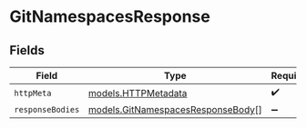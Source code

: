 # GitNamespacesResponse


## Fields

| Field                                                                        | Type                                                                         | Required                                                                     | Description                                                                  |
| ---------------------------------------------------------------------------- | ---------------------------------------------------------------------------- | ---------------------------------------------------------------------------- | ---------------------------------------------------------------------------- |
| `httpMeta`                                                                   | [models.HTTPMetadata](../models/httpmetadata.md)                             | :heavy_check_mark:                                                           | N/A                                                                          |
| `responseBodies`                                                             | [models.GitNamespacesResponseBody](../models/gitnamespacesresponsebody.md)[] | :heavy_minus_sign:                                                           | N/A                                                                          |